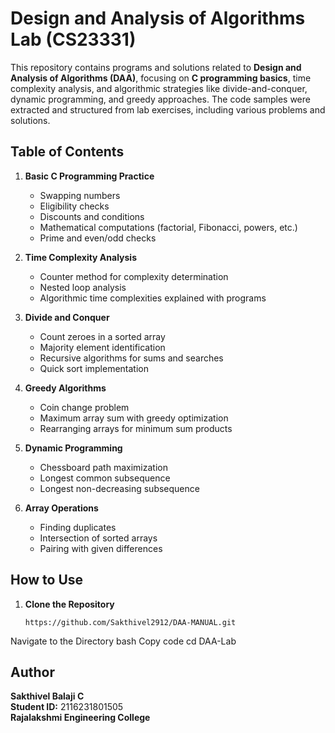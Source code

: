 # Design and Analysis of Algorithms Lab (CS23331)

This repository contains programs and solutions related to **Design and Analysis of Algorithms (DAA)**, focusing on **C programming basics**, time complexity analysis, and algorithmic strategies like divide-and-conquer, dynamic programming, and greedy approaches. The code samples were extracted and structured from lab exercises, including various problems and solutions.

## Table of Contents

1. **Basic C Programming Practice**
    - Swapping numbers
    - Eligibility checks
    - Discounts and conditions
    - Mathematical computations (factorial, Fibonacci, powers, etc.)
    - Prime and even/odd checks

2. **Time Complexity Analysis**
    - Counter method for complexity determination
    - Nested loop analysis
    - Algorithmic time complexities explained with programs

3. **Divide and Conquer**
    - Count zeroes in a sorted array
    - Majority element identification
    - Recursive algorithms for sums and searches
    - Quick sort implementation

4. **Greedy Algorithms**
    - Coin change problem
    - Maximum array sum with greedy optimization
    - Rearranging arrays for minimum sum products

5. **Dynamic Programming**
    - Chessboard path maximization
    - Longest common subsequence
    - Longest non-decreasing subsequence

6. **Array Operations**
    - Finding duplicates
    - Intersection of sorted arrays
    - Pairing with given differences

## How to Use

1. **Clone the Repository**
   ```bash[
   https://github.com/Sakthivel2912/DAA-MANUAL.git
Navigate to the Directory
bash
Copy code
cd DAA-Lab

## Author

**Sakthivel Balaji C**  
**Student ID:** 2116231801505  
**Rajalakshmi Engineering College**
